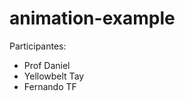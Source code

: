 # animation-example

Participantes:

<ul>
	<li>Prof Daniel</li>
	<li>Yellowbelt Tay</li>
	<li>Fernando TF</li>
</ul>

